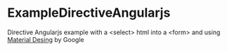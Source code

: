 # ExampleDirectiveAngularjs
Directive Angularjs example with a &lt;select&gt; html  into a &lt;form&gt; and using [Material Desing](http://materializecss.com/) by Google 